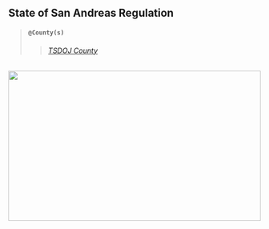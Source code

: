 ## State of San Andreas Regulation

> #### `@County(s)`
>> ###### [TSDOJ County](https://github.com/NotKaarlo/FivePD-Reports/tree/main/TSDOJ)

##

<img width="100%" height="300" src="https://cdn.discordapp.com/attachments/987509275968544768/1001254852380336270/99-997199_san-andreas-highway-patrol-ocrp-hd-png-download.png" />
